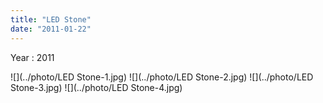 ```yaml
---
title: "LED Stone"
date: "2011-01-22"
---
```


Year : 2011

![](../photo/LED Stone-1.jpg)
![](../photo/LED Stone-2.jpg)
![](../photo/LED Stone-3.jpg)
![](../photo/LED Stone-4.jpg)